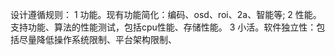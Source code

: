 设计遵循规则：
1 功能。现有功能简化：编码、osd、roi、2a、智能等;
2 性能。支持功能、算法的性能测试，包括cpu性能、存储性能。
3 小活。软件独立性：包括尽量降低操作系统限制、平台架构限制、

